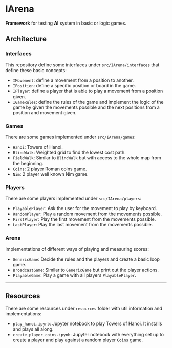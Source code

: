 # IArena

**Framework** for testing **AI** system in basic or logic games.

## Architecture

### Interfaces

This repository define some interfaces under `src/IArena/interfaces` that define these basic concepts:

- `IMovement`: define a movement from a position to another.
- `IPosition`: define a specific position or board in the game.
- `IPlayer`: define a player that is able to play a movement from a position given.
- `IGameRules`: define the rules of the game and implement the logic of the game by given the movements possible and the next positions from a position and movement given.

### Games

There are some games implemented under `src/IArena/games`:

- `Hanoi`: Towers of Hanoi.
- `BlindWalk`: Weighted grid to find the lowest cost path.
- `FieldWalk`: Similar to `BlindWalk` but with access to the whole map from the beginning.
- `Coins`: 2 player Roman coins game.
- `Nim`: 2 player well known Nim game.

### Players

There are some players implemented under `src/IArena/players`:

- `PlayablePlayer`: Ask the user for the movement to play by keyboard.
- `RandomPlayer`: Play a random movement from the movements possible.
- `FirstPlayer`: Play the first movement from the movements possible.
- `LastPlayer`: Play the last movement from the movements possible.

### Arena

Implementations of different ways of playing and measuring scores:

- `GenericGame`: Decide the rules and the players and create a basic loop game.
- `BroadcastGame`: Similar to `GenericGame` but print out the player actions.
- `PlayableGame`: Play a game with all players `PlayablePlayer`.

---

## Resources

There are some resources under `resources` folder with util information and implementations:

- `play_hanoi.ipynb`: Jupyter notebook to play Towers of Hanoi. It installs and plays all along.
- `create_player_coins.ipynb`: Jupyter notebook with everything set up to create a player and play against a random player `Coins` game.
